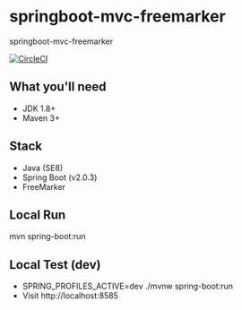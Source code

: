 # springboot-mvc-freemarker
springboot-mvc-freemarker

[![CircleCI](https://circleci.com/gh/webon810/springboot-mvc-freemarker/tree/master.svg?style=svg&circle-token=c301b3009826bcb8934baa0b64fce3e97d284435)](https://circleci.com/gh/webon810/springboot-mvc-freemarker/tree/master)

## What you'll need
- JDK 1.8+
- Maven 3+

## Stack
- Java (SE8)
- Spring Boot (v2.0.3)
- FreeMarker

## Local Run
mvn spring-boot:run 

## Local Test (dev)
- SPRING_PROFILES_ACTIVE=dev ./mvnw spring-boot:run
- Visit http://localhost:8585
